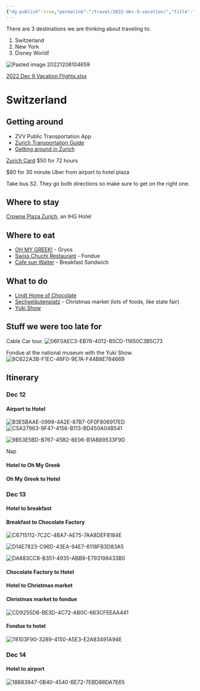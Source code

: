 ```yaml
---
{"dg-publish":true,"permalink":"/travel/2022-dec-9-vacation/","title":"Switzerland","tags":["timeline","crush"],"created":"","updated":""}
---
```



There are 3 destinations we are thinking about traveling to:

1. Switzerland
2. New York
3. Disney World!

 ![Pasted image 20221208104659](https://i.imgur.com/YjX64EM.jpg)

[2022 Dec 9 Vacation Flights.xlsx](https://mysite.aa.com/:x:/g/personal/242924_corpaa_aa_com/EUBC189TDo1Mpli5SEb2H6IB2R5SVCt8eB0QP0asLFaINQ?e=tJXWqj)

# Switzerland

## Getting around

* ZVV Public Transportation App
* [Zurich Transportation Guide](https://app.zuerich.com/zuerichcard?token=502dbcfb-b8f7-49a6-b7c8-363c87c68048_22-542616)
* [Getting around in Zurich](https://www.zuerich.com/en/visit/getting-around-in-zurich)
  
[Zurich Card](https://www.zuerich.com/en/zurichcard) $50 for 72 hours


$80 for 30 minute Uber from airport to hotel plaza

Take bus S2. They go both directions so make sure to get on the right one. 

## Where to stay

[Crowne Plaza Zurich](https://maps.app.goo.gl/1AAuNA8pJmXeUQua8?g_st=ic), an IHG Hotel

## Where to eat

* [OH MY GREEK!](https://maps.app.goo.gl/M4vXkn9Ro7M4HDVq7?g_st=ic) - Gryos
* [Swiss Chuchi Restaurant](https://maps.app.goo.gl/fnBwDfEHS7eavJWXA?g_st=ic) - Fondue
* [Cafe sun Walter](https://www.walterbuchmann.ch/menkarte-zum-walter) - Breakfast Sandwich

## What to do

* [Lindt Home of Chocolate](https://maps.app.goo.gl/LKsphUASwQLSQp7x7?g_st=ic)
* [Sechseläutenplatz](https://maps.app.goo.gl/7ipdCSVmLmuJ3XYo7?g_st=ic) - Christmas market (lots of foods, like state fair)
* [Yuki Show](https://illuminarium.ch)

## Stuff we were too late for

Cable Car tour.
 ![06F0AEC3-EB76-4012-B5CD-11650C3B5C73](https://i.imgur.com/QMLJgZM.jpg)

Fondue at the national museum with the Yuki Show.
 ![8C622A3B-F1EC-46F0-9E7A-F44B8E784669](https://i.imgur.com/fN3gZAv.png)

## Itinerary

### Dec 12
#### Airport to Hotel

 ![B3E5BAAE-0999-4A2E-87B7-0F0F806917ED](https://i.imgur.com/qpZ3vtb.jpg)
 ![C5A27963-9F47-4156-B113-BD450A04B541](https://i.imgur.com/3jiVafK.jpg)

 ![9B53E5BD-B767-45B2-8E06-B1AB89533F9D](https://i.imgur.com/BpvWUEt.png)

Nap
#### Hotel to Oh My Greek
#### Oh My Greek to Hotel

### Dec 13

#### Hotel to breakfast
#### Breakfast to Chocolate Factory

 ![C6715112-7C2C-4BA7-AE75-7AA8DEF8184E](https://i.imgur.com/irPMj8F.jpg)

 ![D14E7823-C96D-43EA-94E7-6118FB3D83A5](https://i.imgur.com/vwZVynY.png)

 ![DA883CC8-B351-4935-ABB9-E793198433B0](https://i.imgur.com/nfCVMgG.png)

#### Chocolate Factory to Hotel
#### Hotel to Christmas market
#### Christmas market to fondue

 ![CD9255D6-BE3D-4C72-AB0C-663CFEEAA441](https://i.imgur.com/AZMnsw9.png)

#### Fondue to hotel

 ![78103F90-3289-4150-A5E3-E2A83491A94E](https://i.imgur.com/7D8Naxo.jpg)

### Dec 14

#### Hotel to airport

 ![18B83947-0B40-4540-BE72-7EBD88DA7E65](https://i.imgur.com/4HHhZX3.jpg)
